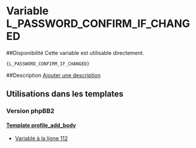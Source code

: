 # Variable L_PASSWORD_CONFIRM_IF_CHANGED

##Disponibilité
Cette variable est utilisable directement.

```html
{L_PASSWORD_CONFIRM_IF_CHANGED}
```

##Description
[Ajouter une description](https://fa-tvars.appspot.com/var/L_PASSWORD_CONFIRM_IF_CHANGED)

## Utilisations dans les templates

### Version phpBB2

#### [Template profile_add_body](subsilver/profile_add_body.md#readme)
* [Variable &agrave; la ligne 112](../subsilver/profile_add_body.tpl#L112)